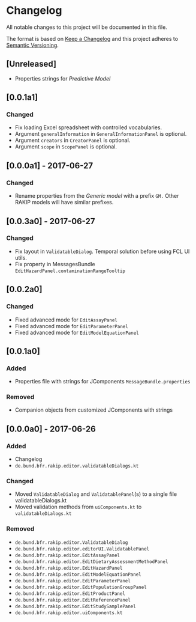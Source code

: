 # Changelog
All notable changes to this project will be documented in this file.

The format is based on [Keep a Changelog](http://keepachangelog.com/en/1.0.0/)
and this project adheres to [Semantic Versioning](http://semver.org/spec/v2.0.0.html).

## [Unreleased]
- Properties strings for *Predictive Model*


## [0.0.1a1]
### Changed
- Fix loading Excel spreadsheet with controlled vocabularies.
- Argument `generalInformation` in `GeneralInformationPanel` is optional.
- Argument `creators` in `CreatorPanel` is optional.
- Argument `scope` in `ScopePanel` is optional.

## [0.0.0a1] - 2017-06-27
### Changed
- Rename properties from the *Generic model* with a prefix `GM.` Other RAKIP models will have similar prefixes.

## [0.0.3a0] - 2017-06-27
### Changed
- Fix layout in `ValidatableDialog`. Temporal solution before using FCL UI utils.
- Fix property in MessagesBundle `EditHazardPanel.contaminationRangeTooltip`

## [0.0.2a0]
### Changed
- Fixed advanced mode for `EditAssayPanel`
- Fixed advanced mode for `EditParameterPanel`
- Fixed advanced mode for `EditModelEquationPanel`

## [0.0.1a0]
### Added
- Properties file with strings for JComponents `MessageBundle.properties`

### Removed
- Companion objects from customized JComponents with strings

## [0.0.0a0] - 2017-06-26
### Added
- Changelog
- `de.bund.bfr.rakip.editor.validatableDialogs.kt`

### Changed
- Moved `ValidatableDialog` and `ValidatablePanel`(s) to a single file validatableDialogs.kt
- Moved validation methods from `uiComponents.kt` to `validatableDialogs.kt`

### Removed
- `de.bund.bfr.rakip.editor.ValidatableDialog`
- `de.bund.bfr.rakip.editor.editorUI.ValidatablePanel`
- `de.bund.bfr.rakip.editor.EditAssayPanel`
- `de.bund.bfr.rakip.editor.EditDietaryAssessmentMethodPanel`
- `de.bund.bfr.rakip.editor.EditHazardPanel`
- `de.bund.bfr.rakip.editor.EditModelEquationPanel`
- `de.bund.bfr.rakip.editor.EditParameterPanel`
- `de.bund.bfr.rakip.editor.EditPopulationGroupPanel`
- `de.bund.bfr.rakip.editor.EditProductPanel`
- `de.bund.bfr.rakip.editor.EditReferencePanel`
- `de.bund.bfr.rakip.editor.EditStudySamplePanel`
- `de.bund.bfr.rakip.editor.uiComponents.kt`